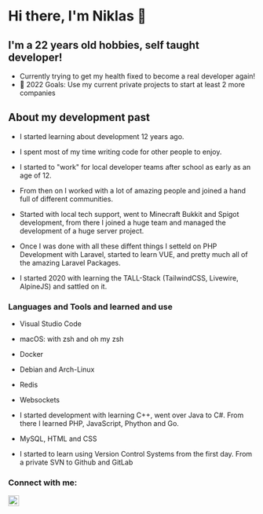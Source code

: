 # Hi there, I'm Niklas 👋


## I'm a 22 years old hobbies, self taught developer!
- Currently trying to get my health fixed to become a real developer again!
- 🥅 2022 Goals: Use my current private projects to start at least 2 more companies 

## About my development past
- I started learning about development 12 years ago.
- I spent most of my time writing code for other people to enjoy.
- I started to "work" for local developer teams after school as early as an age of 12.
- From then on I worked with a lot of amazing people and joined a hand full of different communities.
- Started with local tech support, went to Minecraft Bukkit and Spigot development, from there I joined a huge team and managed the development of a huge server project.
- Once I was done with all these diffent things I setteld on PHP Development with Laravel, started to learn VUE, and pretty much all of the amazing Laravel Packages.

- I started 2020 with learning the TALL-Stack (TailwindCSS, Livewire, AlpineJS) and sattled on it. 


### Languages and Tools and learned and use
- Visual Studio Code
- macOS: with zsh and oh my zsh
- Docker
- Debian and Arch-Linux
- Redis
- Websockets
- I started development with learning C++, went over Java to C#. From there I learned PHP, JavaScript, Phython and Go. 
- MySQL, HTML and CSS

- I started to learn using Version Control Systems from the first day. From a private SVN to Github and GitLab


### Connect with me:
[<img align="left" alt="nklasio | Twitter" width="22px" src="https://cdn.jsdelivr.net/npm/simple-icons@v3/icons/twitter.svg" />](https://twitter.com/nklasio)
